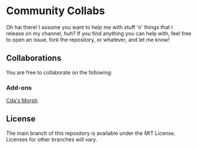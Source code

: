 # Community Collabs

Oh hai there! I assume you want to help me with stuff 'n' things that I release on my channel, huh? If you find anything you can help with, feel free to open an issue, fork the repository, or whatever, and let me know!

## Collaborations
You are free to collaborate on the following:

### Add-ons
[Cda's Morph](../tree/Add-ons/cda002)

## License
The main branch of this repository is available under the MIT License. Licenses for other branches will vary.